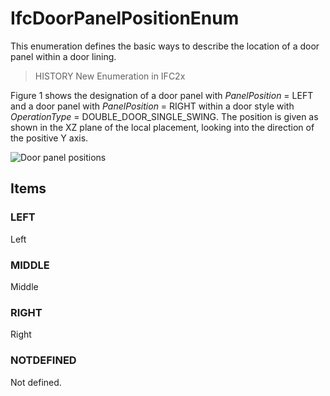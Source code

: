 # IfcDoorPanelPositionEnum

This enumeration defines the basic ways to describe the location of a door panel within a door lining.

> HISTORY New Enumeration in IFC2x

Figure 1 shows the designation of a door panel with _PanelPosition_ = LEFT and a door panel with _PanelPosition_ = RIGHT within a door style with _OperationType_ = DOUBLE_DOOR_SINGLE_SWING. The position is given as shown in the XZ plane of the local placement, looking into the direction of the positive Y axis.

![Door panel positions](../../../../figures/ifcdoorpanelpositionenum-fig01.gif "Figure 1 &mdash; Door panel positions")

## Items

### LEFT
Left

### MIDDLE
Middle

### RIGHT
Right

### NOTDEFINED
Not defined.

